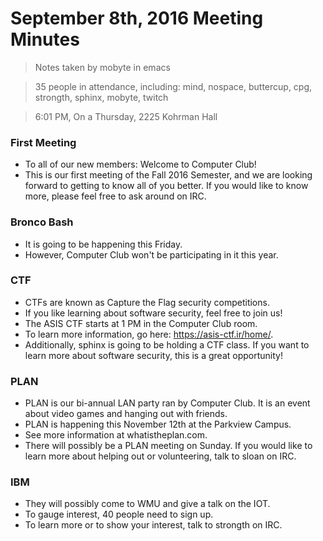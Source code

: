 # September 8th, 2016 Meeting Minutes
> Notes taken by mobyte in emacs

> 35 people in attendance, including: mind, nospace, buttercup, cpg, strongth, sphinx, mobyte, twitch

> 6:01 PM, On a Thursday, 2225 Kohrman Hall

### First Meeting
- To all of our new members: Welcome to Computer Club!
- This is our first meeting of the Fall 2016 Semester, and we are looking forward to getting to know all of you better. If you would like to know more, please feel free to ask around on IRC.

### Bronco Bash
- It is going to be happening this Friday.
- However, Computer Club won't be participating in it this year.

### CTF
- CTFs are known as Capture the Flag security competitions.
- If you like learning about software security, feel free to join us!
- The ASIS CTF starts at 1 PM in the Computer Club room.
- To learn more information, go here: https://asis-ctf.ir/home/.
- Additionally, sphinx is going to be holding a CTF class. If you want to learn more about software security, this is a great opportunity!

### PLAN
- PLAN is our bi-annual LAN party ran by Computer Club. It is an event about video games and hanging out with friends.
- PLAN is happening this November 12th at the Parkview Campus.
- See more information at whatistheplan.com.
- There will possibly be a PLAN meeting on Sunday. If you would like to learn more about helping out or volunteering, talk to sloan on IRC.

### IBM
- They will possibly come to WMU and give a talk on the IOT.
- To gauge interest, 40 people need to sign up.
- To learn more or to show your interest, talk to strongth on IRC.
